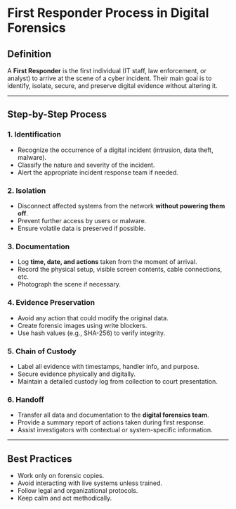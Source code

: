 # First Responder Process in Digital Forensics

## Definition
A **First Responder** is the first individual (IT staff, law enforcement, or analyst) to arrive at the scene of a cyber incident. Their main goal is to identify, isolate, secure, and preserve digital evidence without altering it.

---
## Step-by-Step Process

### 1. Identification
- Recognize the occurrence of a digital incident (intrusion, data theft, malware).
- Classify the nature and severity of the incident.
- Alert the appropriate incident response team if needed.

### 2. Isolation
- Disconnect affected systems from the network **without powering them off**.
- Prevent further access by users or malware.
- Ensure volatile data is preserved if possible.

### 3. Documentation
- Log **time, date, and actions** taken from the moment of arrival.
- Record the physical setup, visible screen contents, cable connections, etc.
- Photograph the scene if necessary.

### 4. Evidence Preservation
- Avoid any action that could modify the original data.
- Create forensic images using write blockers.
- Use hash values (e.g., SHA-256) to verify integrity.

### 5. Chain of Custody
- Label all evidence with timestamps, handler info, and purpose.
- Secure evidence physically and digitally.
- Maintain a detailed custody log from collection to court presentation.

### 6. Handoff
- Transfer all data and documentation to the **digital forensics team**.
- Provide a summary report of actions taken during first response.
- Assist investigators with contextual or system-specific information.

---

## Best Practices
- Work only on forensic copies.
- Avoid interacting with live systems unless trained.
- Follow legal and organizational protocols.
- Keep calm and act methodically.